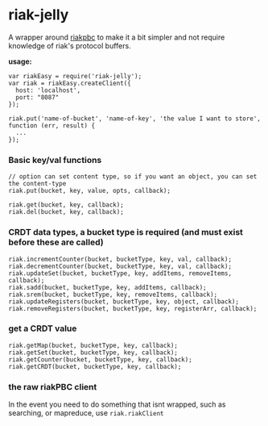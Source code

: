 # riak-jelly
A wrapper around [riakpbc](https://github.com/nlf/riakpbc) to make it a bit simpler and not require knowledge of riak's protocol buffers.

**usage:**

```
var riakEasy = require('riak-jelly');
var riak = riakEasy.createClient({
  host: 'localhost',
  port: "8087"
});

riak.put('name-of-bucket', 'name-of-key', 'the value I want to store', function (err, result) {
  ...   
});
```

### Basic key/val functions

```
// option can set content type, so if you want an object, you can set the content-type
riak.put(bucket, key, value, opts, callback); 

riak.get(bucket, key, callback);
riak.del(bucket, key, callback);
```

### CRDT data types, a bucket type is required (and must exist before these are called)
```
riak.incrementCounter(bucket, bucketType, key, val, callback);
riak.decrementCounter(bucket, bucketType, key, val, callback);
riak.updateSet(bucket, bucketType, key, addItems, removeItems, callback);
riak.sadd(bucket, bucketType, key, addItems, callback);
riak.srem(bucket, bucketType, key, removeItems, callback);
riak.updateRegisters(bucket, bucketType, key, object, callback);
riak.removeRegisters(bucket, bucketType, key, registerArr, callback);
```

### get a CRDT value
```
riak.getMap(bucket, bucketType, key, callback);
riak.getSet(bucket, bucketType, key, callback);
riak.getCounter(bucket, bucketType, key, callback);
riak.getCRDT(bucket, bucketType, key, callback);
```

### the raw riakPBC client
In the event you need to do something that isnt wrapped, such as searching, or mapreduce, use ```riak.riakClient```
